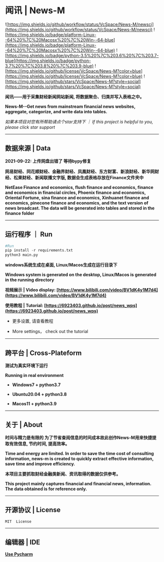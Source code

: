 # 闻讯 | News-M

![https://img.shields.io/github/workflow/status/VcSpace/News-M/newsci](https://img.shields.io/github/workflow/status/VcSpace/News-M/newsci) ![https://img.shields.io/badge/platform-Linux--64%20%7C%20Macosx%20%7C%20Win--64-blue](https://img.shields.io/badge/platform-Linux--64%20%7C%20Macosx%20%7C%20Win--64-blue) ![https://img.shields.io/badge/python-3.5%20%7C%203.6%20%7C%203.7-blue](https://img.shields.io/badge/python-3.7%20%7C%203.8%20%7C%203.9-blue) ![https://img.shields.io/github/license/VcSpace/News-M?color=blue](https://img.shields.io/github/license/VcSpace/News-M?color=blue) ![https://img.shields.io/github/stars/VcSpace/News-M?style=social](https://img.shields.io/github/stars/VcSpace/News-M?style=social)

**闻讯——用于采集财经新闻网站新闻, 将数据聚合、归类并写入表格之中。**

**News-M--Get news from mainstream financial news websites, aggregate, categorize, and write data into tables.**

*如果本项目对您有所帮助请点个star支持下 ｜ If this project is helpful to you, please click star support*

---

## 数据来源 | Data

**2021-09-22: 上传网盘出错了 等待bypy修复**

**网易财经、同花顺财经、金融界财经、凤凰财经、东方财富、新浪财经、新华网财经、松果财经、新闻联播文字版, 数据会生成表格存放在Finance文件夹中**

**NetEase Finance and economics, flush finance and economics, finance and economics in financial circles, Phoenix finance and economics, Oriental Fortune, sina finance and economics, Xinhuanet finance and economics, pinecone finance and economics, and the text version of news broadcast. The data will be generated into tables and stored in the finance folder**

---

## 运行程序 ｜ Run


```python
#Run
pip install -r requirements.txt
python3 main.py
```

**windows系统生成在桌面, Linux/Macos生成在运行目录下**

**Windows system is generated on the desktop, Linux/Macos is generated in the running directory**

**视频展示 | Video display: [https://www.bilibili.com/video/BV1dK4y1M7d4](https://www.bilibili.com/video/BV1dK4y1M7d4)**

**使用教程 | Tutorial: [https://6923403.github.io/post/news_wps](https://6923403.github.io/post/news_wps)**

- 更多设置, 请查看教程

- More settings， check out the tutorial
 
---

## 跨平台 | Cross-Plateform

**测试为真实环境下运行**

**Running in real environment**

- **Windows7 + python3.7**

- **Ubuntu20.04 + python3.8**

- **Macos11 + python3.9**

---

## 关于 | About

**时间与精力是有限的 为了节省查阅信息的时间成本故此创作News-M用来快捷提取有效信息, 节约时间, 提高效率。**

**Time and energy are limited. In order to save the time cost of consulting information, news-m is created to quickly extract effective information, save time and improve efficiency.**

**本项目主要抓取财经金融类新闻、资讯取得的数据仅供参考。**

**This project mainly captures financial and financial news, information. The data obtained is for reference only.**

---

## 开源协议 | License

``MIT  License``

---

## 编辑器 | IDE 

**[Use Pycharm](https://www.jetbrains.com/pycharm/)**

